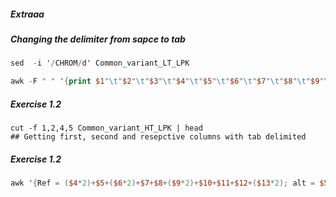 ##### Extraaa

##### Changing the delimiter from sapce to tab
```awk
sed  -i '/CHROM/d' Common_variant_LT_LPK

awk -F " " '{print $1"\t"$2"\t"$3"\t"$4"\t"$5"\t"$6"\t"$7"\t"$8"\t"$9"\t"$10"\t"$11"\t"$12"\t"$13"\t"$14"\t"$15}' Common_variant_HT_LPK > tmp; mv tmp Common_variant_HT_LPK 
```
##### Exercise 1.2  
```shell
cut -f 1,2,4,5 Common_variant_HT_LPK | head
## Getting first, second and resepctive columns with tab delimited
```


##### Exercise 1.2
```awk
awk '{Ref = ($4*2)+$5+($6*2)+$7+$8+($9*2)+$10+$11+$12+($13*2); alt = $5+($6*2)+$7+$8+($9*2)+$10+$11+$12+($13*2)} {print $0,Ref,alt}' Common_variant_LT_LPK > tmp; mv tmp Common_variant_LT_LPK 

```
